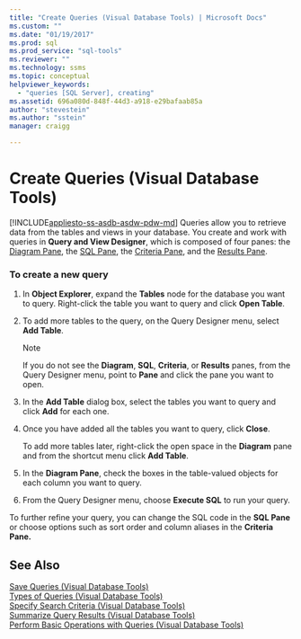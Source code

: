 ```yaml
---
title: "Create Queries (Visual Database Tools) | Microsoft Docs"
ms.custom: ""
ms.date: "01/19/2017"
ms.prod: sql
ms.prod_service: "sql-tools"
ms.reviewer: ""
ms.technology: ssms
ms.topic: conceptual
helpviewer_keywords: 
  - "queries [SQL Server], creating"
ms.assetid: 696a080d-848f-44d3-a918-e29bafaab85a
author: "stevestein"
ms.author: "sstein"
manager: craigg

---
```

# Create Queries (Visual Database Tools)
[!INCLUDE[appliesto-ss-asdb-asdw-pdw-md](../../includes/appliesto-ss-asdb-asdw-pdw-md.md)]
Queries allow you to retrieve data from the tables and views in your database. You create and work with queries in **Query and View Designer**, which is composed of four panes: the [Diagram Pane](../../ssms/visual-db-tools/diagram-pane-visual-database-tools.md), the [SQL Pane](../../ssms/visual-db-tools/sql-pane-visual-database-tools.md), the [Criteria Pane](../../ssms/visual-db-tools/criteria-pane-visual-database-tools.md), and the [Results Pane](../../ssms/visual-db-tools/results-pane-visual-database-tools.md).  
  
### To create a new query  
  
1.  In **Object Explorer**, expand the **Tables** node for the database you want to query. Right-click the table you want to query and click **Open Table**.  
  
2.  To add more tables to the query, on the Query Designer menu, select **Add Table**.  
  
    > [!NOTE]  
    > If you do not see the **Diagram**, **SQL**, **Criteria**, or **Results** panes, from the Query Designer menu, point to **Pane** and click the pane you want to open.  
  
3.  In the **Add Table** dialog box, select the tables you want to query and click **Add** for each one.  
  
4.  Once you have added all the tables you want to query, click **Close**.  
  
    To add more tables later, right-click the open space in the **Diagram** pane and from the shortcut menu click **Add Table**.  
  
5.  In the **Diagram Pane**, check the boxes in the table-valued objects for each column you want to query.  
  
6.  From the Query Designer menu, choose **Execute SQL** to run your query.  
  
To further refine your query, you can change the SQL code in the **SQL Pane** or choose options such as sort order and column aliases in the **Criteria Pane.**  
  
## See Also  
[Save Queries &#40;Visual Database Tools&#41;](../../ssms/visual-db-tools/save-queries-visual-database-tools.md)  
[Types of Queries &#40;Visual Database Tools&#41;](../../ssms/visual-db-tools/types-of-queries-visual-database-tools.md)  
[Specify Search Criteria &#40;Visual Database Tools&#41;](../../ssms/visual-db-tools/specify-search-criteria-visual-database-tools.md)  
[Summarize Query Results &#40;Visual Database Tools&#41;](../../ssms/visual-db-tools/summarize-query-results-visual-database-tools.md)  
[Perform Basic Operations with Queries &#40;Visual Database Tools&#41;](../../ssms/visual-db-tools/perform-basic-operations-with-queries-visual-database-tools.md)  
  
